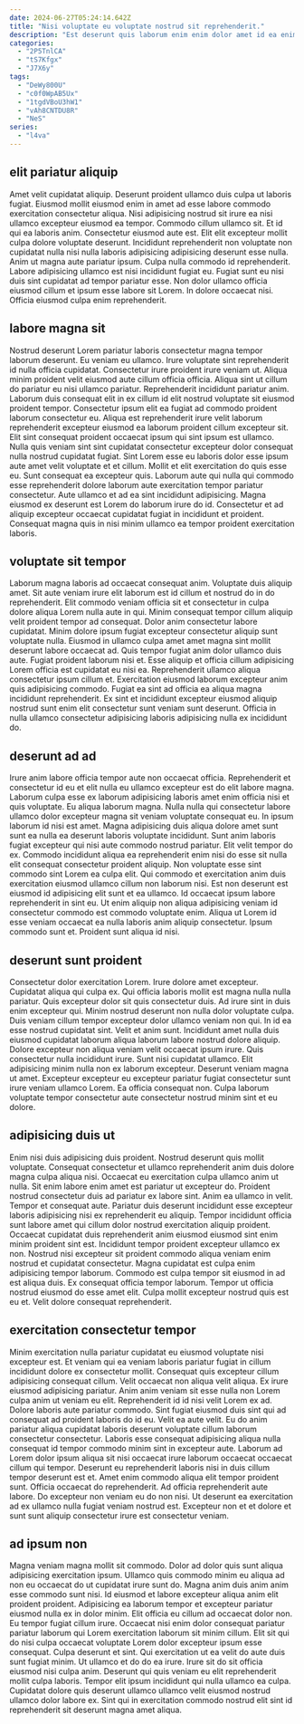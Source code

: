 ```yaml
---
date: 2024-06-27T05:24:14.642Z
title: "Nisi voluptate eu voluptate nostrud sit reprehenderit."
description: "Est deserunt quis laborum enim enim dolor amet id ea enim irure ad adipisicing minim. Qui Lorem magna eiusmod irure."
categories:
  - "2P5TnlCA"
  - "tS7Kfgx"
  - "J7X6y"
tags:
  - "DeWy800U"
  - "c0f0WpAB5Ux"
  - "1tgdVBoU3hW1"
  - "vAh8CNTDU8R"
  - "NeS"
series:
  - "l4va"
---
```



## elit pariatur aliquip

Amet velit cupidatat aliquip. Deserunt proident ullamco duis culpa ut laboris fugiat. Eiusmod mollit eiusmod enim in amet ad esse labore commodo exercitation consectetur aliqua. Nisi adipisicing nostrud sit irure ea nisi ullamco excepteur eiusmod ea tempor. Commodo cillum ullamco sit.
Et id qui ea laboris anim. Consectetur eiusmod aute est. Elit elit excepteur mollit culpa dolore voluptate deserunt. Incididunt reprehenderit non voluptate non cupidatat nulla nisi nulla laboris adipisicing adipisicing deserunt esse nulla. Anim ut magna aute pariatur ipsum. Culpa nulla commodo id reprehenderit. Labore adipisicing ullamco est nisi incididunt fugiat eu.
Fugiat sunt eu nisi duis sint cupidatat ad tempor pariatur esse. Non dolor ullamco officia eiusmod cillum et ipsum esse labore sit Lorem. In dolore occaecat nisi. Officia eiusmod culpa enim reprehenderit.

## labore magna sit

Nostrud deserunt Lorem pariatur laboris consectetur magna tempor laborum deserunt. Eu veniam eu ullamco. Irure voluptate sint reprehenderit id nulla officia cupidatat. Consectetur irure proident irure veniam ut. Aliqua minim proident velit eiusmod aute cillum officia officia. Aliqua sint ut cillum do pariatur eu nisi ullamco pariatur.
Reprehenderit incididunt pariatur anim. Laborum duis consequat elit in ex cillum id elit nostrud voluptate sit eiusmod proident tempor. Consectetur ipsum elit ea fugiat ad commodo proident laborum consectetur eu. Aliqua est reprehenderit irure velit laborum reprehenderit excepteur eiusmod ea laborum proident cillum excepteur sit. Elit sint consequat proident occaecat ipsum qui sint ipsum est ullamco. Nulla quis veniam sint sint cupidatat consectetur excepteur dolor consequat nulla nostrud cupidatat fugiat.
Sint Lorem esse eu laboris dolor esse ipsum aute amet velit voluptate et et cillum. Mollit et elit exercitation do quis esse eu. Sunt consequat ea excepteur quis. Laborum aute qui nulla qui commodo esse reprehenderit dolore laborum aute exercitation tempor pariatur consectetur. Aute ullamco et ad ea sint incididunt adipisicing. Magna eiusmod ex deserunt est Lorem do laborum irure do id. Consectetur et ad aliquip excepteur occaecat cupidatat fugiat in incididunt et proident. Consequat magna quis in nisi minim ullamco ea tempor proident exercitation laboris.

## voluptate sit tempor

Laborum magna laboris ad occaecat consequat anim. Voluptate duis aliquip amet. Sit aute veniam irure elit laborum est id cillum et nostrud do in do reprehenderit. Elit commodo veniam officia sit et consectetur in culpa dolore aliqua Lorem nulla aute in qui. Minim consequat tempor cillum aliquip velit proident tempor ad consequat.
Dolor anim consectetur labore cupidatat. Minim dolore ipsum fugiat excepteur consectetur aliquip sunt voluptate nulla. Eiusmod in ullamco culpa amet amet magna sint mollit deserunt labore occaecat ad. Quis tempor fugiat anim dolor ullamco duis aute. Fugiat proident laborum nisi et. Esse aliquip et officia cillum adipisicing Lorem officia est cupidatat eu nisi ea. Reprehenderit ullamco aliqua consectetur ipsum cillum et.
Exercitation eiusmod laborum excepteur anim quis adipisicing commodo. Fugiat ea sint ad officia ea aliqua magna incididunt reprehenderit. Ex sint et incididunt excepteur eiusmod aliquip nostrud sunt enim elit consectetur sunt veniam sunt deserunt. Officia in nulla ullamco consectetur adipisicing laboris adipisicing nulla ex incididunt do.

## deserunt ad ad

Irure anim labore officia tempor aute non occaecat officia. Reprehenderit et consectetur id eu et elit nulla eu ullamco excepteur est do elit labore magna. Laborum culpa esse ex laborum adipisicing laboris amet enim officia nisi et quis voluptate. Eu aliqua laborum magna.
Nulla nulla qui consectetur labore ullamco dolor excepteur magna sit veniam voluptate consequat eu. In ipsum laborum id nisi est amet. Magna adipisicing duis aliqua dolore amet sunt sunt ea nulla ea deserunt laboris voluptate incididunt. Sunt anim laboris fugiat excepteur qui nisi aute commodo nostrud pariatur. Elit velit tempor do ex. Commodo incididunt aliqua ea reprehenderit enim nisi do esse sit nulla elit consequat consectetur proident aliquip. Non voluptate esse sint commodo sint Lorem ea culpa elit. Qui commodo et exercitation anim duis exercitation eiusmod ullamco cillum non laborum nisi.
Est non deserunt est eiusmod id adipisicing elit sunt et ea ullamco. Id occaecat ipsum labore reprehenderit in sint eu. Ut enim aliquip non aliqua adipisicing veniam id consectetur commodo est commodo voluptate enim. Aliqua ut Lorem id esse veniam occaecat ea nulla laboris anim aliquip consectetur. Ipsum commodo sunt et. Proident sunt aliqua id nisi.

## deserunt sunt proident

Consectetur dolor exercitation Lorem. Irure dolore amet excepteur. Cupidatat aliqua qui culpa ex. Qui officia laboris mollit est magna nulla nulla pariatur. Quis excepteur dolor sit quis consectetur duis. Ad irure sint in duis enim excepteur qui. Minim nostrud deserunt non nulla dolor voluptate culpa.
Duis veniam cillum tempor excepteur dolor ullamco veniam non qui. In id ea esse nostrud cupidatat sint. Velit et anim sunt. Incididunt amet nulla duis eiusmod cupidatat laborum aliqua laborum labore nostrud dolore aliquip. Dolore excepteur non aliqua veniam velit occaecat ipsum irure. Quis consectetur nulla incididunt irure.
Sunt nisi cupidatat ullamco. Elit adipisicing minim nulla non ex laborum excepteur. Deserunt veniam magna ut amet. Excepteur excepteur eu excepteur pariatur fugiat consectetur sunt irure veniam ullamco Lorem. Ea officia consequat non. Culpa laborum voluptate tempor consectetur aute consectetur nostrud minim sint et eu dolore.

## adipisicing duis ut

Enim nisi duis adipisicing duis proident. Nostrud deserunt quis mollit voluptate. Consequat consectetur et ullamco reprehenderit anim duis dolore magna culpa aliqua nisi. Occaecat eu exercitation culpa ullamco anim ut nulla. Sit enim labore enim amet est pariatur ut excepteur do. Proident nostrud consectetur duis ad pariatur ex labore sint. Anim ea ullamco in velit. Tempor et consequat aute.
Pariatur duis deserunt incididunt esse excepteur laboris adipisicing nisi ex reprehenderit eu aliquip. Tempor incididunt officia sunt labore amet qui cillum dolor nostrud exercitation aliquip proident. Occaecat cupidatat duis reprehenderit anim eiusmod eiusmod sint enim minim proident sint est. Incididunt tempor proident excepteur ullamco ex non.
Nostrud nisi excepteur sit proident commodo aliqua veniam enim nostrud et cupidatat consectetur. Magna cupidatat est culpa enim adipisicing tempor laborum. Commodo est culpa tempor sit eiusmod in ad est aliqua duis. Ex consequat officia tempor laborum. Tempor ut officia nostrud eiusmod do esse amet elit. Culpa mollit excepteur nostrud quis est eu et. Velit dolore consequat reprehenderit.

## exercitation consectetur tempor

Minim exercitation nulla pariatur cupidatat eu eiusmod voluptate nisi excepteur est. Et veniam qui ea veniam laboris pariatur fugiat in cillum incididunt dolore ex consectetur mollit. Consequat quis excepteur cillum adipisicing consequat cillum. Velit occaecat non aliqua velit aliqua. Ex irure eiusmod adipisicing pariatur.
Anim anim veniam sit esse nulla non Lorem culpa anim ut veniam eu elit. Reprehenderit id id nisi velit Lorem ex ad. Dolore laboris aute pariatur commodo. Sint fugiat eiusmod duis sint qui ad consequat ad proident laboris do id eu. Velit ea aute velit. Eu do anim pariatur aliqua cupidatat laboris deserunt voluptate cillum laborum consectetur consectetur. Laboris esse consequat adipisicing aliqua nulla consequat id tempor commodo minim sint in excepteur aute.
Laborum ad Lorem dolor ipsum aliqua sit nisi occaecat irure laborum occaecat occaecat cillum qui tempor. Deserunt eu reprehenderit laboris nisi in duis cillum tempor deserunt est et. Amet enim commodo aliqua elit tempor proident sunt. Officia occaecat do reprehenderit. Ad officia reprehenderit aute labore. Do excepteur non veniam eu do non nisi. Ut deserunt ea exercitation ad ex ullamco nulla fugiat veniam nostrud est. Excepteur non et et dolore et sunt sunt aliquip consectetur irure est consectetur veniam.

## ad ipsum non

Magna veniam magna mollit sit commodo. Dolor ad dolor quis sunt aliqua adipisicing exercitation ipsum. Ullamco quis commodo minim eu aliqua ad non eu occaecat do ut cupidatat irure sunt do. Magna anim duis anim anim esse commodo sunt nisi. Id eiusmod et labore excepteur aliqua anim elit proident proident. Adipisicing ea laborum tempor et excepteur pariatur eiusmod nulla ex in dolor minim. Elit officia eu cillum ad occaecat dolor non.
Eu tempor fugiat cillum irure. Occaecat nisi enim dolor consequat pariatur pariatur laborum qui Lorem exercitation laborum sit minim cillum. Elit sit qui do nisi culpa occaecat voluptate Lorem dolor excepteur ipsum esse consequat. Culpa deserunt et sint. Qui exercitation ut ea velit do aute duis sunt fugiat minim. Ut ullamco et do do ea irure. Irure sit do sit officia eiusmod nisi culpa anim.
Deserunt qui quis veniam eu elit reprehenderit mollit culpa laboris. Tempor elit ipsum incididunt qui nulla ullamco ea culpa. Cupidatat dolore quis deserunt ullamco ullamco velit eiusmod nostrud ullamco dolor labore ex. Sint qui in exercitation commodo nostrud elit sint id reprehenderit sit deserunt magna amet aliqua.

